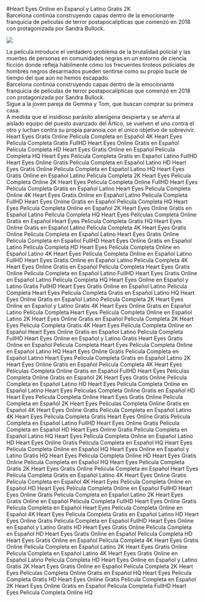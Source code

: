 #Heart Eyes Online en Espanol y Latino Gratis 2K  
 Barcelona continúa construyendo capas dentro de la emocionante franquicia de películas de terror postapocalípticas que comenzó en 2018 con  protagonizada por Sandra Bullock.  
  
[![](https://i.imgur.com/qSNzIqt.png)](https://movie.rssnews.media/MZqtVjMT.php)  
  
La película introduce el verdadero problema de la brutalidad policial y las muertes de personas en comunidades negras en un entorno de ciencia ficción donde refleja hábilmente cómo los frecuentes tiroteos policiales de hombres negros desarmados pueden sentirse como su propio bucle de tiempo del que aún no hemos escapado.  
 Barcelona continúa construyendo capas dentro de la emocionante franquicia de películas de terror postapocalípticas que comenzó en 2018 con  protagonizada por Sandra Bullock.  
Sigue a la joven pareja de Gemma y Tom, que buscan comprar su primera casa.  
A medida que el insidioso parásito alienígena despierta y se aferra al aislado equipo del puesto avanzado del Ártico, se vuelven el uno contra el otro y luchan contra su propia paranoia con el único objetivo de sobrevivir.  
Heart Eyes Gratis Online Pelicula Completa en Español 4K
Heart Eyes Pelicula Completa Gratis FullHD
Heart Eyes Online Gratis en Español Pelicula Completa HD
Heart Eyes Gratis Online en Español Pelicula Completa HQ
Heart Eyes Película Completa Gratis en Español Latino FullHD
Heart Eyes Online Gratis Pelicula Completa en Español Latino HD
Heart Eyes Gratis Online Pelicula Completa en Español Latino HQ
Heart Eyes Gratis Online en Español Latino Pelicula Completa 2K
Heart Eyes Pelicula Completa Online 2K
Heart Eyes Pelicula Completa Online FullHD
Heart Eyes Película Completa Gratis en Español Latino
Heart Eyes Pelicula Completa Online 4K
Heart Eyes Gratis Online en Español Latino Pelicula Completa FullHD
Heart Eyes Online Gratis en Español Pelicula Completa HQ
Heart Eyes Película Completa Online en Español 2K
Heart Eyes Online Gratis en Español Latino Pelicula Completa HQ
Heart Eyes Películas Completa Online Gratis en Español
Heart Eyes Pelicula Completa Gratis HQ
Heart Eyes Online Gratis en Español Latino Pelicula Completa 4K
Heart Eyes Gratis Online Pelicula Completa en Español Latino
Heart Eyes Gratis Online Pelicula Completa en Español FullHD
Heart Eyes Online Gratis en Español Latino Pelicula Completa HD
Heart Eyes Película Completa Online en Español Latino 4K
Heart Eyes Película Completa Online en Español Latino FullHD
Heart Eyes Gratis Online en Español Latino Pelicula Completa 4K
Heart Eyes Online Gratis en Español Pelicula Completa
Heart Eyes Gratis Online Pelicula Completa en Español Latino FullHD
Heart Eyes Gratis Online en Español Latino Pelicula Completa HQ
Heart Eyes Online en Español y Latino Gratis FullHD
Heart Eyes Gratis Online en Español Latino Pelicula Completa
Heart Eyes Película Completa Gratis en Español Latino HQ
Heart Eyes Online Gratis en Español Latino Pelicula Completa 2K
Heart Eyes Online en Español y Latino Gratis 4K
Heart Eyes Online Gratis en Español Latino Pelicula Completa
Heart Eyes Película Completa Online en Español Latino 2K
Heart Eyes Online Gratis en Español Pelicula Completa 2K
Heart Eyes Pelicula Completa Gratis 4K
Heart Eyes Película Completa Online en Español
Heart Eyes Online Gratis en Español Latino Pelicula Completa FullHD
Heart Eyes Online en Español y Latino Gratis
Heart Eyes Gratis Online en Español Pelicula Completa
Heart Eyes Película Completa Online en Español Latino HQ
Heart Eyes Online Gratis Pelicula Completa en Español Latino
Heart Eyes Película Completa Gratis en Español Latino 2K
Heart Eyes Online Gratis en Español Pelicula Completa 4K
Heart Eyes Películas Completa Online Gratis en Español FullHD
Heart Eyes Películas Completa Online Gratis en Español 2K
Heart Eyes Gratis Online Pelicula Completa en Español Latino HD
Heart Eyes Película Completa Online en Español Latino
Heart Eyes Películas Completa Online Gratis en Español HD
Heart Eyes Pelicula Completa Online
Heart Eyes Gratis Online Pelicula Completa en Español 2K
Heart Eyes Películas Completa Online Gratis en Español 4K
Heart Eyes Online Gratis Pelicula Completa en Español Latino 4K
Heart Eyes Pelicula Completa Gratis
Heart Eyes Online Gratis Pelicula Completa en Español Latino FullHD
Heart Eyes Online Gratis Pelicula Completa en Español HD
Heart Eyes Online Gratis Pelicula Completa en Español Latino HQ
Heart Eyes Película Completa Online en Español Latino HD
Heart Eyes Online Gratis Pelicula Completa en Español HQ
Heart Eyes Película Completa Online en Español HQ
Heart Eyes Online en Español y Latino Gratis HQ
Heart Eyes Pelicula Completa Online HD
Heart Eyes Gratis Online Pelicula Completa en Español HQ
Heart Eyes Pelicula Completa Gratis 2K
Heart Eyes Gratis Online Pelicula Completa en Español
Heart Eyes Película Completa Gratis en Español Latino 4K
Heart Eyes Online Gratis Pelicula Completa en Español 4K
Heart Eyes Película Completa Online en Español HD
Heart Eyes Película Completa Online en Español FullHD
Heart Eyes Online Gratis Pelicula Completa en Español Latino 2K
Heart Eyes Gratis Online en Español Pelicula Completa FullHD
Heart Eyes Online Gratis Pelicula Completa en Español
Heart Eyes Película Completa Online en Español 4K
Heart Eyes Película Completa Gratis en Español Latino HD
Heart Eyes Online Gratis Pelicula Completa en Español FullHD
Heart Eyes Online en Español y Latino Gratis HD
Heart Eyes Gratis Online Pelicula Completa en Español HD
Heart Eyes Gratis Online en Español Pelicula Completa HD
Heart Eyes Gratis Online en Español Pelicula Completa 4K
Heart Eyes Gratis Online Pelicula Completa en Español Latino 2K
Heart Eyes Gratis Online Pelicula Completa en Español Latino 4K
Heart Eyes Gratis Online en Español Latino Pelicula Completa HD
Heart Eyes Online en Español y Latino Gratis 2K
Heart Eyes Gratis Online en Español Pelicula Completa 2K
Heart Eyes Películas Completa Online Gratis en Español HQ
Heart Eyes Pelicula Completa Gratis HD
Heart Eyes Online Gratis Pelicula Completa en Español 2K
Heart Eyes Online Gratis en Español Pelicula Completa FullHD
Heart Eyes Pelicula Completa Online HQ